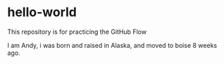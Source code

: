 # hello-world
This repository is for practicing the GitHub Flow

I am Andy, i was born and raised in Alaska, and moved to boise 8 weeks ago. 
